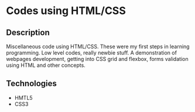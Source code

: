 # Codes using HTML/CSS 
## Description
Miscellaneous code using HTML/CSS. These were my first steps in learning programming. Low level codes, really newbie stuff. A demonstration of webpages development, getting into CSS grid and flexbox, forms validation using HTML and other concepts.

## Technologies
* HMTL5
* CSS3

